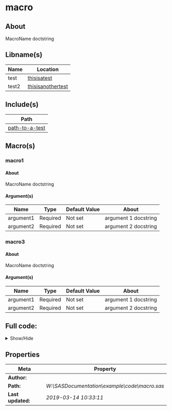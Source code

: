 # macro

## About
MacroName doctstring

## Libname(s)

| Name | Location |
| --- | --- |
| test | [thisisatest](thisisatest) |
| test2 | [thisisanothertest](thisisanothertest) |


## Include(s)

| Path |
| --- |
| [path-to-a-test](path-to-a-test) |


## Macro(s)
### macro1
#### About
MacroName doctstring


#### Argument(s)

| Name | Type | Default Value | About |
| --- | --- | --- | --- |
| argument1 | Required | Not set | argument 1 docstring |
| argument2 | Required | Not set | argument 2 docstring |


### macro3
#### About
MacroName doctstring



#### Argument(s)

| Name | Type | Default Value | About |
| --- | --- | --- | --- |
| argument1 | Required | Not set | argument 1 docstring |
| argument2 | Required | Not set | argument 2 docstring |


## Full code:

<details><summary>Show/Hide</summary>

~~~~sas


libname test 'thisisatest';
libname test2 "thisisanothertest";

%include 'path-to-a-test';

/*MacroName doctstring*/
%macro macro1(
    argument1 /*argument 1 docstring*/,
    argument2 /*argument 2 docstring*/
    );

    

%mend;
    

    
    %macro macro3(
    argument1 /*argument 1 docstring*/,
    argument2 /*argument 2 docstring*/
    );

    /*MacroName doctstring*/

%mend;
    

~~~~

</details>

## Properties

| Meta | Property |
| --- | --- |
| **Author:** | |
| **Path:** | *W:\SASDocumentation\example\code\macro.sas* |
| **Last updated:** | *2019-03-14 10:33:11* |
